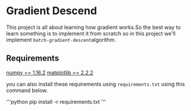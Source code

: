 # Gradient Descend

This project is all about learning how gradient works.So the best way to learn something is to implement it from scratch so in this project we'll implement `batch-gradient-descent`algorithm.

## Requirements
[numpy == 1.16.2](https://pypi.org/project/numpy/) 
[matplotlib == 2.2.2](https://pypi.org/project/matplotlib/)

you can also install these requirements using `requirements.txt` using this command below.

'''python
pip install -r requirements.txt
'''
